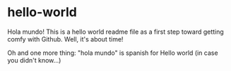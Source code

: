 # hello-world

Hola mundo!
This is a hello world readme file as a first step toward getting comfy with Github. Well, it's about time!

Oh and one more thing: "hola mundo" is spanish for Hello world (in case you didn't know...)
